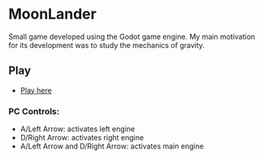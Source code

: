 # MoonLander
 
Small game developed using the Godot game engine. My main motivation for its development was to study the mechanics of gravity.

## Play
- [Play here](https://carlosebmachado.github.io/MoonLander/)
### PC Controls:
- A/Left Arrow: activates left engine
- D/Right Arrow: activates right engine
- A/Left Arrow and D/Right Arrow: activates main engine
